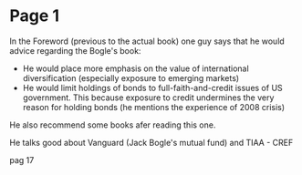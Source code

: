 # Page 1

In the Foreword (previous to the actual book) one guy says that he would advice regarding the Bogle's book:

* He would place more emphasis on the value of international diversification (especially exposure to emerging markets)
* He would limit holdings of bonds to full-faith-and-credit issues of US government. This because exposure to credit undermines the very reason for holding bonds (he mentions the experience of 2008 crisis)

He also recommend some books afer reading this one.

He talks good about Vanguard (Jack Bogle's mutual fund) and TIAA - CREF

pag 17
